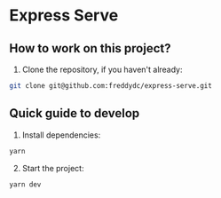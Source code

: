 # Express Serve

## How to work on this project?

1. Clone the repository, if you haven't already:

```bash
git clone git@github.com:freddydc/express-serve.git
```

## Quick guide to develop

1. Install dependencies:

```bash
yarn
```

2. Start the project:

```bash
yarn dev
```
